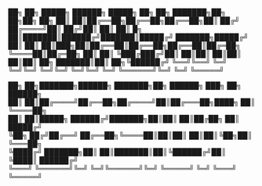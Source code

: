 ██╗    ██╗ █████╗ ██████╗  █████╗ ██╗  ██╗    ███████╗██╗  ██╗██╗   ██╗
██║    ██║██╔══██╗██╔══██╗██╔══██╗██║ ██╔╝    ██╔════╝██║ ██╔╝██║   ██║
██║ █╗ ██║███████║██████╔╝███████║█████╔╝     ███████╗█████╔╝ ██║   ██║
██║███╗██║██╔══██║██╔══██╗██╔══██║██╔═██╗     ╚════██║██╔═██╗ ██║   ██║
╚███╔███╔╝██║  ██║██║  ██║██║  ██║██║  ██╗    ███████║██║  ██╗╚██████╔╝
 ╚══╝╚══╝ ╚═╝  ╚═╝╚═╝  ╚═╝╚═╝  ╚═╝╚═╝  ╚═╝    ╚══════╝╚═╝  ╚═╝ ╚═════╝ 
                                                                       
██╗   ██╗███████╗██████╗ ███████╗██╗ ██████╗ ███╗   ██╗    ██████╗     
██║   ██║██╔════╝██╔══██╗██╔════╝██║██╔═══██╗████╗  ██║    ╚════██╗    
██║   ██║█████╗  ██████╔╝███████╗██║██║   ██║██╔██╗ ██║     █████╔╝    
╚██╗ ██╔╝██╔══╝  ██╔══██╗╚════██║██║██║   ██║██║╚██╗██║     ╚═══██╗    
 ╚████╔╝ ███████╗██║  ██║███████║██║╚██████╔╝██║ ╚████║    ██████╔╝    
  ╚═══╝  ╚══════╝╚═╝  ╚═╝╚══════╝╚═╝ ╚═════╝ ╚═╝  ╚═══╝    ╚═════╝     
